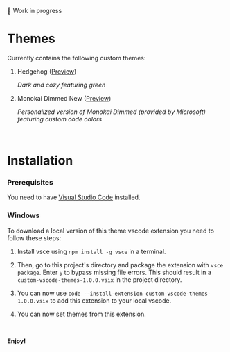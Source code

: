 🚧 Work in progress

# Themes

Currently contains the following custom themes:
  1. Hedgehog ([Preview]())

     *Dark and cozy featuring green*
     
  2. Monokai Dimmed New ([Preview]())
     
     *Personalized version of Monokai Dimmed (provided by Microsoft) featuring custom code colors*

&nbsp;

# Installation

### Prerequisites

You need to have [Visual Studio Code](https://code.visualstudio.com) installed.

### Windows

To download a local version of this theme vscode extension you need to follow these steps:

  1. Install vsce using `npm install -g vsce` in a terminal.

  2. Then, go to this project's directory and package the extension with `vsce package`. Enter `y` to bypass missing file errors. This should result in a `custom-vscode-themes-1.0.0.vsix` in the project directory.

  3. You can now use `code --install-extension custom-vscode-themes-1.0.0.vsix` to add this extension to your local vscode.

  4. You can now set themes from this extension.

&nbsp;

**Enjoy!**
